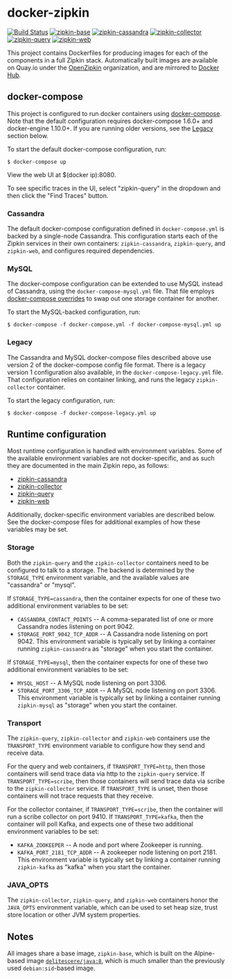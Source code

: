 # docker-zipkin

[![Build Status](https://travis-ci.org/openzipkin/docker-zipkin.svg)](https://travis-ci.org/openzipkin/docker-zipkin)
[![zipkin-base](https://quay.io/repository/openzipkin/zipkin-base/status "zipkin-base")](https://quay.io/repository/openzipkin/zipkin-base)
[![zipkin-cassandra](https://quay.io/repository/openzipkin/zipkin-cassandra/status "zipkin-cassandra")](https://quay.io/repository/openzipkin/zipkin-cassandra)
[![zipkin-collector](https://quay.io/repository/openzipkin/zipkin-collector/status "zipkin-collector")](https://quay.io/repository/openzipkin/zipkin-collector)
[![zipkin-query](https://quay.io/repository/openzipkin/zipkin-query/status "zipkin-query")](https://quay.io/repository/openzipkin/zipkin-query)
[![zipkin-web](https://quay.io/repository/openzipkin/zipkin-web/status "zipkin-web")](https://quay.io/repository/openzipkin/zipkin-web)

This project contains Dockerfiles for producing images for each of the
components in a full Zipkin stack.  Automatically built images are available on
Quay.io under the [OpenZipkin](https://quay.io/organization/openzipkin) organization,
and are mirrored to [Docker Hub](https://hub.docker.com/u/openzipkin/).

## docker-compose

This project is configured to run docker containers using
[docker-compose](https://docs.docker.com/compose/). Note that the default
configuration requires docker-compose 1.6.0+ and docker-engine 1.10.0+. If you
are running older versions, see the [Legacy](#legacy) section below.

To start the default docker-compose configuration, run:

    $ docker-compose up

View the web UI at $(docker ip):8080.

To see specific traces in the UI, select "zipkin-query" in the dropdown and
then click the "Find Traces" button.

### Cassandra

The default docker-compose configuration defined in `docker-compose.yml` is
backed by a single-node Cassandra. This configuration starts each of the Zipkin
services in their own containers: `zipkin-cassandra`, `zipkin-query`, and
`zipkin-web`, and configures required dependencies.

### MySQL

The docker-compose configuration can be extended to use MySQL instead of
Cassandra, using the `docker-compose-mysql.yml` file. That file employs
[docker-compose overrides](https://docs.docker.com/compose/extends/#multiple-compose-files)
to swap out one storage container for another.

To start the MySQL-backed configuration, run:

    $ docker-compose -f docker-compose.yml -f docker-compose-mysql.yml up

### Legacy

The Cassandra and MySQL docker-compose files described above use version 2 of
the docker-compose config file format. There is a legacy version 1 configuration
also available, in the `docker-compose-legacy.yml` file. That configuration
relies on container linking, and runs the legacy `zipkin-collector` container.

To start the legacy configuration, run:

    $ docker-compose -f docker-compose-legacy.yml up

## Runtime configuration

Most runtime configuration is handled with environment variables. Some of the
available environment variables are not docker-specific, and as such they are
documented in the main Zipkin repo, as follows:

* [zipkin-cassandra](https://github.com/openzipkin/zipkin/tree/master/zipkin-cassandra#service-configuration)
* [zipkin-collector](https://github.com/openzipkin/zipkin/blob/master/zipkin-collector-service/README.md#configuration)
* [zipkin-query](https://github.com/openzipkin/zipkin/blob/master/zipkin-query-service/README.md#configuration)
* [zipkin-web](https://github.com/openzipkin/zipkin/blob/master/zipkin-web/README.md#configuration)

Additionally, docker-specific environment variables are described below. See the
docker-compose files for additional examples of how these variables may be set.

### Storage

Both the `zipkin-query` and the `zipkin-collector` containers need to be
configured to talk to a storage. The backend is determined by the `STORAGE_TYPE`
environment variable, and the available values are "cassandra" or "mysql".

If `STORAGE_TYPE=cassandra`, then the container expects for one of these two
additional environment variables to be set:

* `CASSANDRA_CONTACT_POINTS` -- A comma-separated list of one or more Cassandra
  nodes listening on port 9042.
* `STORAGE_PORT_9042_TCP_ADDR` -- A Cassandra node listening on port 9042. This
  environment variable is typically set by linking a container running
  `zipkin-cassandra` as "storage" when you start the container.

If `STORAGE_TYPE=mysql`, then the container expects for one of these two
additional environment variables to be set:

* `MYSQL_HOST` -- A MySQL node listening on port 3306.
* `STORAGE_PORT_3306_TCP_ADDR` -- A MySQL node listening on port 3306. This
  environment variable is typically set by linking a container running
  `zipkin-mysql` as "storage" when you start the container.

### Transport

The `zipkin-query`, `zipkin-collector` and `zipkin-web` containers use the
`TRANSPORT_TYPE` environment variable to configure how they send and receive
data.

For the query and web containers, if `TRANSPORT_TYPE=http`, then those
containers will send trace data via http to the `zipkin-query` service. If
`TRANSPORT_TYPE=scribe`, then  those containers will send trace data via scribe
to the `zipkin-collector` service. If `TRANSPORT_TYPE` is unset, then those
containers will not trace requests that they receive.

For the collector container, if `TRANSPORT_TYPE=scribe`, then the container will
run a scribe collector on port 9410. If `TRANSPORT_TYPE=kafka`, then the
container will poll Kafka, and expects one of these two additional environment
variables to be set:

* `KAFKA_ZOOKEEPER` -- A node and port where Zookeeper is running.
* `KAFKA_PORT_2181_TCP_ADDR` -- A zookeeper node listening on port 2181. This
  environment variable is typically set by linking a container running
  `zipkin-kafka` as "kafka" when you start the container.

### JAVA_OPTS

The `zipkin-collector`, `zipkin-query`, and `zipkin-web` containers honor the
`JAVA_OPTS` environment variable, which can be used to set heap size, trust
store location or other JVM system properties.

## Notes

All images share a base image, `zipkin-base`, which is built on the Alpine-based
image [`delitescere/java:8`](https://github.com/delitescere/docker-zulu), which
is much smaller than the previously used `debian:sid`-based image.
